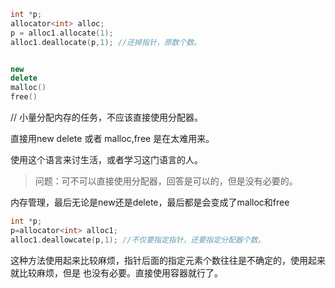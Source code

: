 ```C++
int *p;
allocator<int> alloc;
p = alloc1.allocate(1);
alloc1.deallocate(p,1); //还掉指针，原数个数。


new
delete
malloc()
free()
```

// 小量分配内存的任务，不应该直接使用分配器。

直接用new delete 或者 malloc,free 是在太难用来。

使用这个语言来讨生活，或者学习这门语言的人。

> 问题：可不可以直接使用分配器，回答是可以的，但是没有必要的。
>

内存管理，最后无论是new还是delete，最后都是会变成了malloc和free

````C++
int *p;
p=allocator<int> alloc1;
alloc1.deallowcate(p,1); //不仅要指定指针，还要指定分配器个数。
````

这种方法使用起来比较麻烦，指针后面的指定元素个数往往是不确定的，使用起来就比较麻烦，但是 也没有必要。直接使用容器就行了。